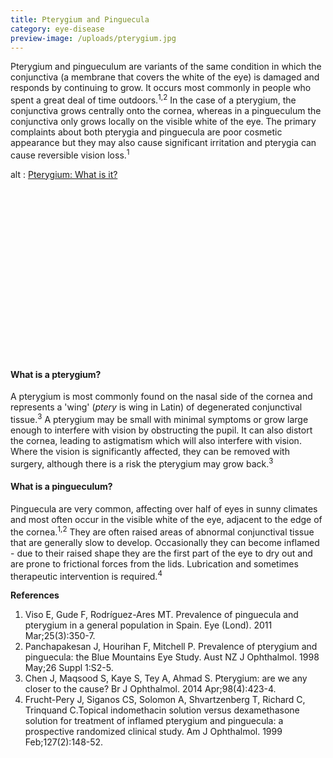 ```yaml
---
title: Pterygium and Pinguecula
category: eye-disease
preview-image: /uploads/pterygium.jpg
---
```


<div class="employee-heading">
<p>Pterygium and pingueculum are variants of the same condition in which the conjunctiva (a membrane that covers the white of the eye) is damaged and responds by continuing to grow. It occurs most commonly in people who spent a great deal of time outdoors.<sup>1,2</sup> In the case of a pterygium, the conjunctiva grows centrally onto the cornea, whereas in a pingueculum the conjunctiva only grows locally on the visible white of the eye. The primary complaints about both pterygia and pinguecula are poor cosmetic appearance but they may also cause significant irritation and pterygia can cause reversible vision loss.<sup>1</sup></p>
</div>

<div class="myWrapper" style="position: relative; padding-bottom: 56.25%; height: 0;"><!--\[if IE]><iframe frameborder="0" type="text/html" src="https://2689-2347.captiv8online.com/animations/embed/one/pterygium-what-is-it?player_width=100%&player_height=100%&site_company_language=34&autostart=false" width="100%" height="100%" style="position:absolute;top:0;left:0;width:100%;height:100%;"></iframe><!\[endif]--><!--\[if !IE]> <--><object data="https://2689-2347.captiv8online.com/animations/embed/one/pterygium-what-is-it?player_width=100%&player_height=100%&site_company_language=34&autostart=false" type="text/html" width="100%" height="100%" style="position:absolute;top:0;left:0;width:100%;height:100%;">  alt : <a href="https://2689-2347.captiv8online.com/animations/embed/one/pterygium-what-is-it?player_width=100%&player_height=100%&site_company_language=34&autostart=false">Pterygium: What is it?</a></object><!--> <!\[endif]--></div>

<br>

#### What is a pterygium?

A pterygium is most commonly found on the nasal side of the cornea and represents a 'wing' (_ptery_ is wing in Latin) of degenerated conjunctival tissue.<sup>3</sup> A pterygium may be small with minimal symptoms or grow large enough to interfere with vision by obstructing the pupil. It can also distort the cornea, leading to astigmatism which will also interfere with vision. Where the vision is significantly affected, they can be removed with surgery, although there is a risk the pterygium may grow back.<sup>3</sup>

#### What is a pingueculum?

Pinguecula are very common, affecting over half of eyes in sunny climates and most often occur in the visible white of the eye, adjacent to the edge of the cornea.<sup>1,2</sup> They are often raised areas of abnormal conjunctival tissue that are generally slow to develop. Occasionally they can become inflamed - due to their raised shape they are the first part of the eye to dry out and are prone to frictional forces from the lids. Lubrication and sometimes therapeutic intervention is required.<sup>4</sup>

<b>References</b>

1. Viso E, Gude F, Rodríguez-Ares MT. Prevalence of pinguecula and pterygium in a general population in Spain. Eye (Lond). 2011 Mar;25(3):350-7.
2. Panchapakesan J, Hourihan F, Mitchell P. Prevalence of pterygium and pinguecula: the Blue Mountains Eye Study. Aust NZ J Ophthalmol. 1998 May;26 Suppl 1:S2-5.
3. Chen J, Maqsood S, Kaye S, Tey A, Ahmad S. Pterygium: are we any closer to the cause? Br J Ophthalmol. 2014 Apr;98(4):423-4.
4. Frucht-Pery J, Siganos CS, Solomon A, Shvartzenberg T, Richard C, Trinquand C.Topical indomethacin solution versus dexamethasone solution for treatment of inflamed pterygium and pinguecula: a prospective randomized clinical study. Am J Ophthalmol. 1999 Feb;127(2):148-52.
